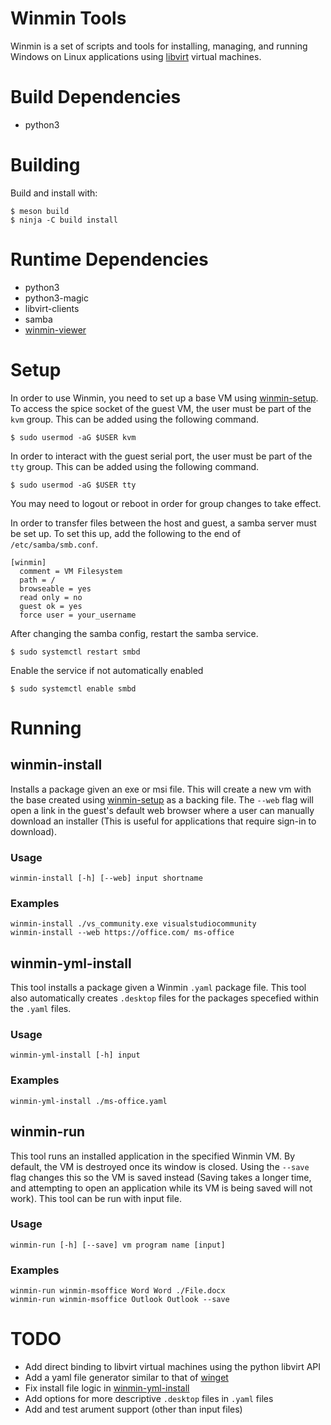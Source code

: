 # Winmin Tools

Winmin is a set of scripts and tools for installing, managing, and running Windows on Linux applications using [libvirt](https://libvirt.org/) virtual machines.

# Build Dependencies

- python3

# Building

Build and install with:

```
$ meson build
$ ninja -C build install
```
# Runtime Dependencies

- python3
- python3-magic
- libvirt-clients
- samba
- [winmin-viewer](https://github.com/vlinkz/winmin-viewer)

# Setup

In order to use Winmin, you need to set up a base VM using [winmin-setup](https://github.com/vlinkz/winmin-setup).
To access the spice socket of the guest VM, the user must be part of the `kvm` group. This can be added using the following command.
```
$ sudo usermod -aG $USER kvm
```
In order to interact with the guest serial port, the user must be part of the `tty` group. This can be added using the following command.
```
$ sudo usermod -aG $USER tty
```
You may need to logout or reboot in order for group changes to take effect.

In order to transfer files between the host and guest, a samba server must be set up. To set this up, add the following to the end of `/etc/samba/smb.conf`.
```
[winmin]
  comment = VM Filesystem
  path = /
  browseable = yes
  read only = no
  guest ok = yes
  force user = your_username
```
After changing the samba config, restart the samba service.
```
$ sudo systemctl restart smbd
```
Enable the service if not automatically enabled
```
$ sudo systemctl enable smbd
```

# Running

## winmin-install

Installs a package given an exe or msi file. This will create a new vm with the base created using [winmin-setup](https://github.com/vlinkz/winmin-setup) as a backing file. The `--web` flag will open a link in the guest's default web browser where a user can manually download an installer (This is useful for applications that require sign-in to download).

### Usage
```
winmin-install [-h] [--web] input shortname
```
### Examples
```
winmin-install ./vs_community.exe visualstudiocommunity
winmin-install --web https://office.com/ ms-office
```
## winmin-yml-install

This tool installs a package given a Winmin `.yaml` package file. This tool also automatically creates `.desktop` files for the packages specefied within the `.yaml` files.

### Usage
```
winmin-yml-install [-h] input
```
### Examples
```
winmin-yml-install ./ms-office.yaml
```

## winmin-run

This tool runs an installed application in the specified Winmin VM. By default, the VM is destroyed once its window is closed. Using the `--save` flag changes this so the VM is saved instead (Saving takes a longer time, and attempting to open an application while its VM is being saved will not work). This tool can be run with input file.

### Usage
```
winmin-run [-h] [--save] vm program name [input]
```

### Examples
```
winmin-run winmin-msoffice Word Word ./File.docx
winmin-run winmin-msoffice Outlook Outlook --save
```

# TODO
- Add direct binding to libvirt virtual machines using the python libvirt API
- Add a yaml file generator similar to that of [winget](https://github.com/microsoft/winget-pkgs/blob/master/Tools/YamlCreate.ps1)
- Fix install file logic in [winmin-yml-install](https://github.com/vlinkz/winmin-tools/blob/b44cc6bfcd7625db4d5b5004ac26bc0e1a5c1572/winmin-scripts/winmin_yml_install.py#L49)
- Add options for more descriptive `.desktop` files in `.yaml` files
- Add and test arument support (other than input files)